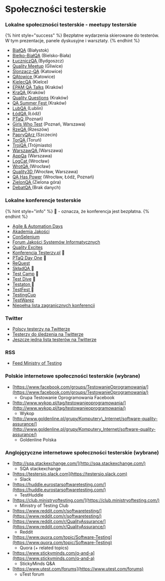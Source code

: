 # Społeczności testerskie



### Lokalne społeczności testerskie - meetupy testerskie

{% hint style="success" %}
Bezpłatne wydarzenia skierowane do testerów. W tym prezentacje, panele dyskusyjne i warsztaty.
{% endhint %}

* [BiałQA](https://www.facebook.com/groups/BialQA/) \(Białystok\)
* [Bielko-BiałQA](https://www.facebook.com/groups/2562108134001630/) \(Bielsko-Biała\)
* [ŁuczniczQA ](https://www.facebook.com/LuczniczQA/)\(Bydgoszcz\)
* [Quality Meetup](https://www.meetup.com/Quality-Meetup/) \(Gliwice\)
* [Ślonzacz-QA](https://www.facebook.com/slonzaczqa/) \(Katowice\)
* [QAtowice ](https://www.meetup.com/Katowice-Quality-Assurance-Meetup/)\(Katowice\)
* [KielecQA](https://www.facebook.com/kielecqa/) \(Kielce\)
* [EPAM QA Talks](https://www.facebook.com/Epam.Poland/) \(Kraków\)
* [KraQA ](https://www.meetup.com/KraQA-pl/)\(Kraków\)
* [Quality Questions](https://www.meetup.com/High-Quality-Code-Fans/) \(Kraków\)
* [QA Summer Fest ](https://www.facebook.com/miquido/)\(Kraków\)
* [LubQA ](https://www.facebook.com/LubQA/)\(Lublin\)
* [ŁódQA ](https://www.facebook.com/LodQA/)\(Łódź\)
* [PTaQ ](https://www.facebook.com/PTaQGroup/)\(Poznań\)
* [Girls Who Test](https://www.facebook.com/girls.who.test/) \(Poznań, Warszawa\)
* [RzeQA ](https://www.facebook.com/rzeqa/)\(Rzeszów\)
* [PapryQArz ](https://www.facebook.com/papryQArz/)\(Szczecin\)
* [TorQA ](https://www.facebook.com/torqatorun/)\(Toruń\)
* [TrojQA ](https://www.facebook.com/trojqa/)\(Trójmiasto\)
* [WarszawQA ](https://www.facebook.com/WarszawQA)\(Warszawa\)
* [AppQa](https://www.facebook.com/AppQaMeetup/) \(Warszawa\)
* [LogCat ](https://www.facebook.com/LogCatMeetup/)\(Wrocław\)
* [WrotQA ](https://www.facebook.com/WrotQA/)\(Wrocław\)
* [Quality3D ](https://www.facebook.com/SjsiOrg/)\(Wrocław, Warszawa\)
* [QA Has Power](https://www.facebook.com/StxNext/) \(Wrocław, Łódź, Poznań\)
* [ZielonQA ](https://www.facebook.com/globallogicpoland)\(Zielona góra\)
* [DebatQA ](https://www.facebook.com/DebatQA/)\(Brak danych\)

### Lokalne konferencje testerskie

{% hint style="info" %}
🙋 - oznacza, że konferencja jest bezpłatna.
{% endhint %}

* [Agile & Automation Days ](https://aadays.pl/)
* [Akademia Jakości ](http://successpoint.pl/)
* [ConSelenium ](http://conselenium.pl/)
* [Forum Jakości Systemów Informatycznych ](https://www.computerworld.pl/)
* [Quality Excites](https://www.qualityexcites.pl)
* [Konferencja Testerzy.pl](http://konferencja.testerzy.pl/) 🙋
* [PTaQ Day One](http://dayone.ptaq.org/) 🙋
* [ReQuest ](https://ReQuest.pl)
* [SkładQA ](http://kraqa.pl/)🙋
* [Test Camp](https://testcamp.pl/) 🙋
* [Test Dive](http://www.testdive.pl/) 🙋
* [Testaton ](http://testaton.pl/)🙋
* [TestFest ](https://testfest.pl/)🙋
* [TestingCup ](http://testingcup.pl/)
* [TestWarez ](https://testwarez.pl)
* [Niepełna lista zagranicznych konferencji](https://testingconferences.org/)

### Twitter

* [Polscy testerzy na Twitterze](https://twitter.com/PWicherski/lists/polscy-testerzy)
* [Testerzy do śledzenia na Twitterze](https://twitter.com/kinofrost/lists/testers-to-follow)
* [Jeszcze jedna lista testerów na Twitterze](https://twitter.com/SheyMouse/lists/test-tweeps)

### RSS

* [Feed Ministry of Testing](https://www.ministryoftesting.com/feeds/blogs)

### Polskie internetowe społeczności testerskie \(wybrane\)

* [https://www.facebook.com/groups/TestowanieOprogramowania/](https://www.facebook.com/groups/TestowanieOprogramowania/)
  * Grupa Testowanie Oprogramowania Facebook
* [http://www.wykop.pl/tag/testowanieoprogramowania/](http://www.wykop.pl/tag/testowanieoprogramowania/)
  * Wykop
* [http://www.goldenline.pl/grupy/Komputery\_Internet/software-quality-assurance/](http://www.goldenline.pl/grupy/Komputery_Internet/software-quality-assurance/)
  * Goldenline Polska

### Anglojęzyczne internetowe społeczności testerskie \(wybrane\)

* [http://sqa.stackexchange.com/](http://sqa.stackexchange.com/)
  * SQA stackexchange
* [https://testersio.slack.com](https://testersio.slack.com)
  * Slack
* [https://huddle.eurostarsoftwaretesting.com/](https://huddle.eurostarsoftwaretesting.com/)
  * TestHuddle
* [https://club.ministryoftesting.com/](https://club.ministryoftesting.com/)
  * Ministry of Testing Club
* [https://www.reddit.com/r/softwaretesting/](https://www.reddit.com/r/softwaretesting/)
* [https://www.reddit.com/r/QualityAssurance/](https://www.reddit.com/r/QualityAssurance/)
  * Reddit
* [https://www.quora.com/topic/Software-Testing](https://www.quora.com/topic/Software-Testing)
  * Quora \(+ related topics\)
* [https://www.stickyminds.com/q-and-a](https://www.stickyminds.com/q-and-a)
  * StickyMinds Q&A
* [https://www.utest.com/forums](https://www.utest.com/forums)
  * uTest forum

